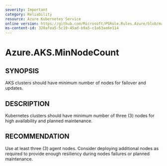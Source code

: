 ```yaml
---
severity: Important
category: Reliability
resource: Azure Kubernetes Service
online version: https://github.com/Microsoft/PSRule.Rules.Azure/blob/master/docs/rules/en/Azure.AKS.MinNodeCount.md
ms-content-id: 320afea5-5c19-45ad-b9a5-c1a63ae6e114
---
```


# Azure.AKS.MinNodeCount

## SYNOPSIS

AKS clusters should have minimum number of nodes for failover and updates.

## DESCRIPTION

Kubernetes clusters should have minimum number of three (3) nodes for high availability and planned maintenance.

## RECOMMENDATION

Use at least three (3) agent nodes.
Consider deploying additional nodes as required to provide enough resiliency during nodes failures or planned maintenance.
